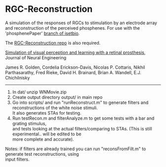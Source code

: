 # RGC-Reconstruction

A simulation of the responses of RGCs to stimulation by an electrode array and reconstruction of the perceived phosphenes.
For use with the 'phosphenePaper' [branch of isetbio](https://github.com/isetbio/isetbio/tree/phosphenePaper).

The [RGC-Reconstruction repo](https://github.com/jamesgolden1/RGC-Reconstruction) is also required.

[Simulation of visual perception and learning with a retinal prosthesis](https://www.biorxiv.org/content/10.1101/206409v4), Journal of Neural Engineering

James R. Golden, Cordelia Erickson-Davis, Nicolas P. Cottaris, Nikhil Parthasarathy, Fred Rieke, David H. Brainard, Brian A. Wandell, E.J. Chichilnisky

-------

1) In dat/ unzip WNMovie.zip  
2) Create output directory output/ in main repo  
3) Go into scripts/ and run "runReconstruct.m" to generate filters and reconstructions of the white noise stimuli.  
It also generates STAs for testing.  
4) Run testRecon.m and filterAnalyze.m to get some tests with a bar and grating stimulus,  
and tests looking at the actual filters/comparing to STAs. (This is still experimental.. will be edited to be  
more complete and accurate).  

Notes: if filters are already trained you can run "reconsFromFilt.m" to generate test reconstructions, using  
input filters.  

